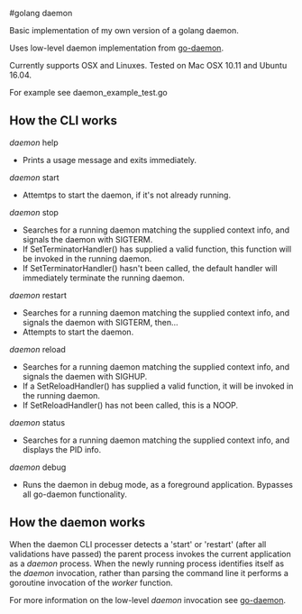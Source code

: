 #golang daemon

Basic implementation of my own version of a golang daemon.

Uses low-level daemon implementation from [go-daemon](https://github.com/sevlyar/go-daemon).

Currently supports OSX and Linuxes. Tested on Mac OSX 10.11 and Ubuntu 16.04.

For example see daemon_example_test.go

## How the CLI works

*daemon* help
* Prints a usage message and exits immediately.

*daemon* start
* Attemtps to start the daemon, if it's not already running.

*daemon* stop
* Searches for a running daemon matching the supplied context info, and signals the daemon with SIGTERM.
* If SetTerminatorHandler() has supplied a valid function, this function will be invoked in the running daemon.
* If SetTerminatorHandler() hasn't been called, the default handler will immediately terminate the running daemon.

*daemon* restart
* Searches for a running daemon matching the supplied context info, and signals the daemon with SIGTERM, then...
* Attempts to start the daemon.

*daemon* reload
* Searches for a running daemon matching the supplied context info, and signals the daemen with SIGHUP.
* If a SetReloadHandler() has supplied a valid function, it will be invoked in the running daemon.
* If SetReloadHandler() has not been called, this is a NOOP.

*daemon* status 
* Searches for a running daemon matching the supplied context info, and displays the PID info.

*daemon* debug
* Runs the daemon in debug mode, as a foreground application. Bypasses all go-daemon functionality.

## How the daemon works

When the daemon CLI processer detects a 'start' or 'restart' (after all validations have passed) the parent process
invokes the current application as a *daemon* process. When the newly running process identifies itself as the *daemon*
invocation, rather than parsing the command line it performs a goroutine invocation of the *worker* function.

For more information on the low-level *daemon* invocation see [go-daemon](https://github.com/sevlyar/go-daemon).
